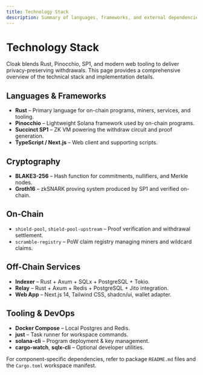 ```yaml
---
title: Technology Stack
description: Summary of languages, frameworks, and external dependencies powering Cloak.
---
```


# Technology Stack

Cloak blends Rust, Pinocchio, SP1, and modern web tooling to deliver privacy-preserving withdrawals. This page provides a comprehensive overview of the technical stack and implementation details.

## Languages & Frameworks

- **Rust** – Primary language for on-chain programs, miners, services, and tooling.
- **Pinocchio** – Lightweight Solana framework used by on-chain programs.
- **Succinct SP1** – ZK VM powering the withdraw circuit and proof generation.
- **TypeScript / Next.js** – Web client and supporting scripts.

## Cryptography

- **BLAKE3-256** – Hash function for commitments, nullifiers, and Merkle nodes.
- **Groth16** – zkSNARK proving system produced by SP1 and verified on-chain.

## On-Chain

- `shield-pool`, `shield-pool-upstream` – Proof verification and withdrawal settlement.
- `scramble-registry` – PoW claim registry managing miners and wildcard claims.

## Off-Chain Services

- **Indexer** – Rust + Axum + SQLx + PostgreSQL + Tokio.
- **Relay** – Rust + Axum + Redis + PostgreSQL + Jito integration.
- **Web App** – Next.js 14, Tailwind CSS, shadcn/ui, wallet adapter.

## Tooling & DevOps

- **Docker Compose** – Local Postgres and Redis.
- **just** – Task runner for workspace commands.
- **solana-cli** – Program deployment & key management.
- **cargo-watch**, **sqlx-cli** – Optional developer utilities.

For component-specific dependencies, refer to package `README.md` files and the `Cargo.toml` workspace manifest.
